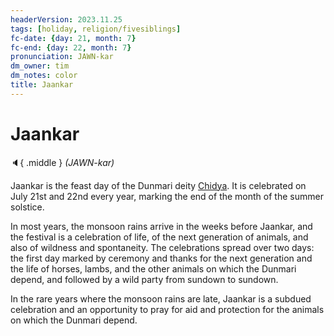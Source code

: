 ```yaml
---
headerVersion: 2023.11.25
tags: [holiday, religion/fivesiblings]
fc-date: {day: 21, month: 7}
fc-end: {day: 22, month: 7}
pronunciation: JAWN-kar
dm_owner: tim
dm_notes: color
title: Jaankar
---
```

# Jaankar
:speaker:{ .middle } *(JAWN-kar)*  

Jaankar is the feast day of the Dunmari deity [Chidya](<../../gods/incorporeal-gods/dunmari-pantheon/chidya.md>). It is celebrated on July 21st and 22nd every year, marking the end of the month of the summer solstice.

In most years, the monsoon rains arrive in the weeks before Jaankar, and the festival is a celebration of life, of the next generation of animals, and also of wildness and spontaneity. The celebrations spread over two days: the first day marked by ceremony and thanks for the next generation and the life of horses, lambs, and the other animals on which the Dunmari depend, and followed by a wild party from sundown to sundown. 

In the rare years where the monsoon rains are late, Jaankar is a subdued celebration and an opportunity to pray for aid and protection for the animals on which the Dunmari depend. 
